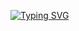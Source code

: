 [![Typing SVG](https://readme-typing-svg.demolab.com?font=Roboto+Slab&pause=1000&center=true&vCenter=true&repeat=false&width=435&height=200&lines=Front-End+Developer;Android+Applications+Programer;I'm+currently+learning+backend)](https://git.io/typing-svg)
